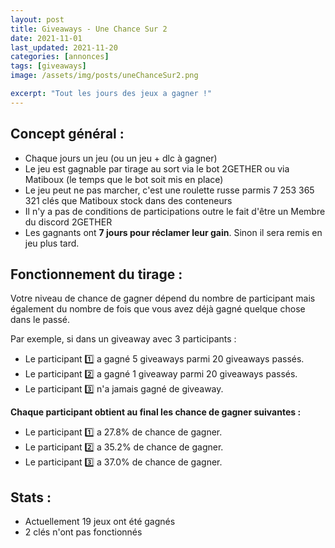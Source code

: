 ```yaml
---
layout: post
title: Giveaways - Une Chance Sur 2
date: 2021-11-01
last_updated: 2021-11-20
categories: [annonces]
tags: [giveaways]
image: /assets/img/posts/uneChanceSur2.png

excerpt: "Tout les jours des jeux a gagner !"
---
```


## Concept général :
- Chaque jours un jeu (ou un jeu + dlc à gagner)
- Le jeu est gagnable par tirage au sort via le bot 2GETHER ou via Matiboux (le temps que le bot soit mis en place)
- Le jeu peut ne pas marcher, c'est une roulette russe parmis 7 253 365 321 clés que Matiboux stock dans des conteneurs
- Il n'y a pas de conditions de participations outre le fait d'être un Membre du discord 2GETHER
- Les gagnants ont **7 jours pour réclamer leur gain**. Sinon il sera remis en jeu plus tard.

## Fonctionnement du tirage :
Votre niveau de chance de gagner dépend du nombre de participant mais également du nombre de fois que vous avez déjà gagné quelque chose dans le passé.

Par exemple, si dans un giveaway avec 3 participants :
- Le participant 1️⃣ a gagné 5 giveaways parmi 20 giveaways passés.
- Le participant 2️⃣ a gagné 1 giveaway parmi 20 giveaways passés.
- Le participant 3️⃣ n'a jamais gagné de giveaway.

**Chaque participant obtient au final les chance de gagner suivantes :**
<br>
- Le participant 1️⃣ a 27.8% de chance de gagner.
- Le participant 2️⃣ a 35.2% de chance de gagner.
- Le participant 3️⃣ a 37.0% de chance de gagner.

## Stats :
- Actuellement 19 jeux ont été gagnés
- 2 clés n'ont pas fonctionnés